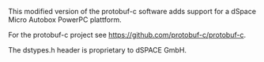 This modified version of the protobuf-c software adds support for a dSpace Micro Autobox PowerPC plattform.

For the protobuf-c project see https://github.com/protobuf-c/protobuf-c.

The dstypes.h header is proprietary to dSPACE GmbH.